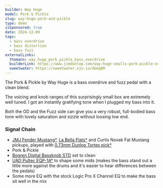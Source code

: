 ```yaml
---
builder: Way Huge
model: Pork & Pickle
slug: way-huge-pork-and-pickle
type: demo
isSponsored: true
date: 2024-12-09
tags:
  - bass overdrive
  - bass distortion
  - bass fuzz
externalLinks:
  thomann: way_huge_pork_pickle_bass_overdrive
  builderLink: https://www.jimdunlop.com/way-huge-smalls-pork-pickle-overdrive-fuzz/
  sweetwater: https://sweetwater.sjv.io/4GGqQM
---
```


The Pork & Pickle by Way Huge is a bass overdrive and fuzz pedal with a clean blend.

The voicing and knob ranges of this surprisingly small box are extremely well tuned. I got an instantly gratifying tone when I plugged my bass into it.

Both the OD and the Fuzz side can give you a very robust, full-bodied bass tone with lovely saturation and sizzle without loosing low end.

### Signal Chain

- [JMJ Fender Mustang\*](https://sweetwater.sjv.io/R5A6bg), [La Bella Flats\*](https://sweetwater.sjv.io/WqZN6Z) and Curtis Novak Fat Mustang pickups, played with [0.73mm Dunlop Tortex pick\*](https://sweetwater.sjv.io/gOO5r2)
- Pork & Pickle
- [Bogren Digital Bassknob STD](https://bogrendigital.com/collections/ampknob/products/bassknob-std) set to clean
- [UAD Pultec EQP-1A\*](https://sweetwater.sjv.io/GmxWGn) to shape some mids (makes the bass stand out a little more against the drums and it's easier to hear differences between the pedals)
- Some more EQ with the stock Logic Pro X Channel EQ to make the bass sit well in the mix
